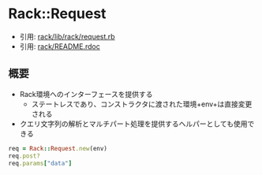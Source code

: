 # Rack::Request
- 引用: [rack/lib/rack/request.rb](https://github.com/rack/rack/blob/master/lib/rack/request.rb)
- 引用: [rack/README.rdoc](https://github.com/rack/rack/blob/master/README.rdoc)

## 概要
- Rack環境へのインターフェースを提供する
  - ステートレスであり、コンストラクタに渡された環境+env+は直接変更される
- クエリ文字列の解析とマルチパート処理を提供するヘルパーとしても使用できる
```ruby
req = Rack::Request.new(env)
req.post?
req.params["data"]
```
